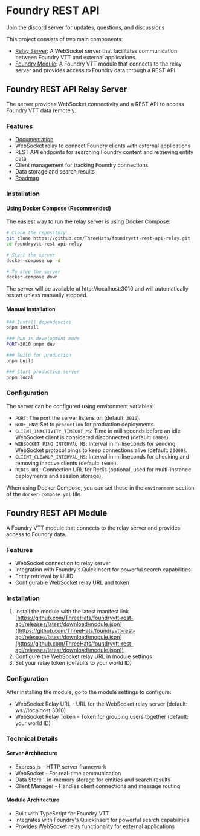 # Foundry REST API
Join the [discord](https://discord.gg/U634xNGRAC) server for updates, questions, and discussions

This project consists of two main components:

- [Relay Server](https://github.com/ThreeHats/foundryvtt-rest-api-relay): A WebSocket server that facilitates communication between Foundry VTT and external applications.
- [Foundry Module](https://github.com/ThreeHats/foundryvtt-rest-api): A Foundry VTT module that connects to the relay server and provides access to Foundry data through a REST API.

## Foundry REST API Relay Server
The server provides WebSocket connectivity and a REST API to access Foundry VTT data remotely.

### Features
- [Documentation](https://github.com/ThreeHats/foundryvtt-rest-api/wiki)
- WebSocket relay to connect Foundry clients with external applications
- REST API endpoints for searching Foundry content and retrieving entity data
- Client management for tracking Foundry connections
- Data storage and search results
- [Roadmap](https://github.com/users/ThreeHats/projects/7)

### Installation

#### Using Docker Compose (Recommended)
The easiest way to run the relay server is using Docker Compose:

```bash
# Clone the repository
git clone https://github.com/ThreeHats/foundryvtt-rest-api-relay.git
cd foundryvtt-rest-api-relay

# Start the server
docker-compose up -d

# To stop the server
docker-compose down
```

The server will be available at http://localhost:3010 and will automatically restart unless manually stopped.

#### Manual Installation
```bash
### Install dependencies
pnpm install

### Run in development mode
PORT=3010 pnpm dev

### Build for production
pnpm build

### Start production server
pnpm local
```

### Configuration

The server can be configured using environment variables:

- `PORT`: The port the server listens on (default: `3010`).
- `NODE_ENV`: Set to `production` for production deployments.
- `CLIENT_INACTIVITY_TIMEOUT_MS`: Time in milliseconds before an idle WebSocket client is considered disconnected (default: `60000`).
- `WEBSOCKET_PING_INTERVAL_MS`: Interval in milliseconds for sending WebSocket protocol pings to keep connections alive (default: `20000`).
- `CLIENT_CLEANUP_INTERVAL_MS`: Interval in milliseconds for checking and removing inactive clients (default: `15000`).
- `REDIS_URL`: Connection URL for Redis (optional, used for multi-instance deployments and session storage).

When using Docker Compose, you can set these in the `environment` section of the `docker-compose.yml` file.

## Foundry REST API Module
A Foundry VTT module that connects to the relay server and provides access to Foundry data.

### Features
- WebSocket connection to relay server
- Integration with Foundry's QuickInsert for powerful search capabilities
- Entity retrieval by UUID
- Configurable WebSocket relay URL and token

### Installation
1. Install the module with the latest manifest link [https://github.com/ThreeHats/foundryvtt-rest-api/releases/latest/download/module.json]([https://github.com/ThreeHats/foundryvtt-rest-api/releases/latest/download/module.json](https://github.com/ThreeHats/foundryvtt-rest-api/releases/latest/download/module.json))
2. Configure the WebSocket relay URL in module settings
3. Set your relay token (defaults to your world ID)

### Configuration
After installing the module, go to the module settings to configure:

- WebSocket Relay URL - URL for the WebSocket relay server (default: ws://localhost:3010)
- WebSocket Relay Token - Token for grouping users together (default: your world ID)

### Technical Details
#### Server Architecture
- Express.js - HTTP server framework
- WebSocket - For real-time communication
- Data Store - In-memory storage for entities and search results
- Client Manager - Handles client connections and message routing

#### Module Architecture
- Built with TypeScript for Foundry VTT
- Integrates with Foundry's QuickInsert for powerful search capabilities
- Provides WebSocket relay functionality for external applications

